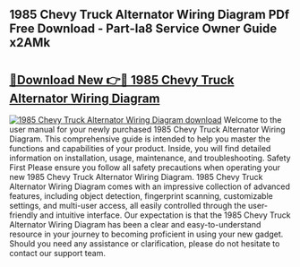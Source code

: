 ## 1985 Chevy Truck Alternator Wiring Diagram PDf Free Download - Part-Ia8 Service Owner Guide x2AMk

# <h2><a href="http://dfp5c2n.blite.top/?on=1985+Chevy+Truck+Alternator+Wiring+Diagram">🔗Download New 👉🔴 1985 Chevy Truck Alternator Wiring Diagram</a></h2>

[![1985 Chevy Truck Alternator Wiring Diagram download](https://i.imgur.com/lujVjoI.png)](http://dfp5c2n.blite.top/?on=1985+Chevy+Truck+Alternator+Wiring+Diagram)
Welcome to the user manual for your newly purchased 1985 Chevy Truck Alternator Wiring Diagram. This comprehensive guide is intended to help you master the functions and capabilities of your product. Inside, you will find detailed information on installation, usage, maintenance, and troubleshooting. Safety First Please ensure you follow all safety precautions when operating your new 1985 Chevy Truck Alternator Wiring Diagram. 1985 Chevy Truck Alternator Wiring Diagram comes with an impressive collection of advanced features, including object detection, fingerprint scanning, customizable settings, and multi-user access, all easily controlled through the user-friendly and intuitive interface. Our expectation is that the 1985 Chevy Truck Alternator Wiring Diagram has been a clear and easy-to-understand resource in your journey to becoming proficient in using your new gadget. Should you need any assistance or clarification, please do not hesitate to contact our support team.
